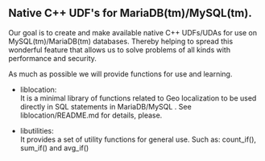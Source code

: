 ## Native C++ UDF's for MariaDB(tm)/MySQL(tm).

Our goal is to create and make available native C++ UDFs/UDAs for use
on MySQL(tm)/MariaDB(tm) databases.
Thereby helping to spread this wonderful feature that allows us to solve
problems of all kinds with performance and security.

As much as possible we will provide functions for use and learning.

- liblocation:<br>
It is a minimal library of functions related to Geo localization to be used directly in SQL statements in MariaDB/MySQL . See liblocation/README.md for details, please.

- libutilities:<br>
It provides a set of utility functions for general use. Such as: count_if(), sum_if() and avg_if()
